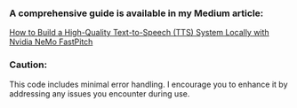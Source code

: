 ### A comprehensive guide is available in my Medium article:
[How to Build a High-Quality Text-to-Speech (TTS) System Locally with Nvidia NeMo FastPitch](https://mrmanna.medium.com/how-to-build-a-high-quality-text-to-speech-tts-system-locally-with-nvidia-nemo-fastpitch-98fc7b626819)
### Caution: 
This code includes minimal error handling. I encourage you to enhance it by addressing any issues you encounter during use.
